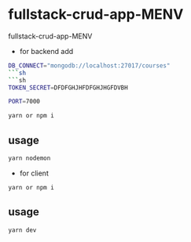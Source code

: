 # fullstack-crud-app-MENV
fullstack-crud-app-MENV


- for backend add
```sh
DB_CONNECT="mongodb://localhost:27017/courses"
```sh
```sh
TOKEN_SECRET=DFDFGHJHFDFGHJHGFDVBH
```
```sh
PORT=7000
```
```sh
yarn or npm i
```
## usage
```sh
yarn nodemon
```




- for client 
```sh
yarn or npm i
```
## usage
```sh
yarn dev
```
